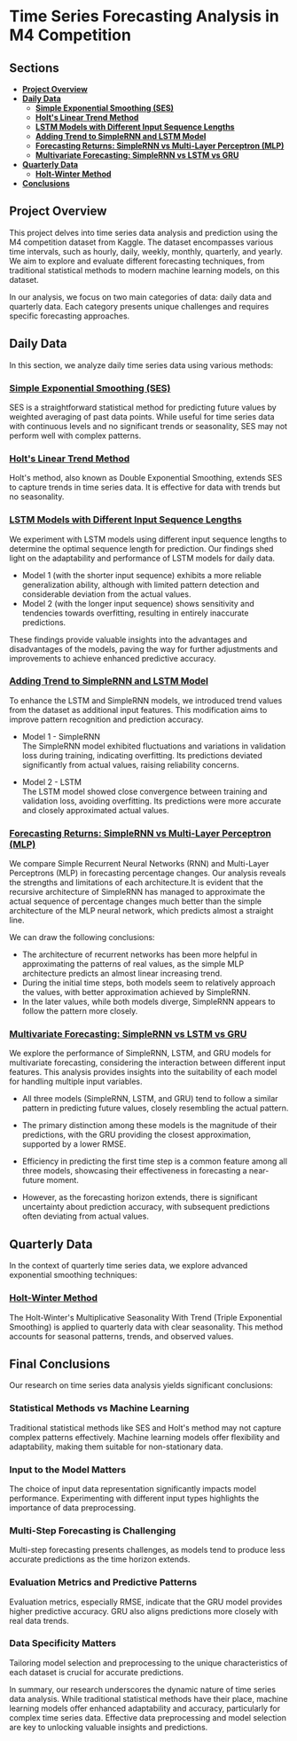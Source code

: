 # Time Series Forecasting Analysis in M4 Competition

## Sections
- **[Project Overview](#project-overview)**
- **[Daily Data](#daily-data)**
  - [**Simple Exponential Smoothing (SES)**](#simple-exponential-smoothing-ses)
  - [**Holt's Linear Trend Method**](#holts-linear-trend-method)
  - [**LSTM Models with Different Input Sequence Lengths**](#lstm-models-with-different-input-sequence-lengths)
  - [**Adding Trend to SimpleRNN and LSTM Model**](#adding-trend-to-simplernn-and-lstm-model)
  - [**Forecasting Returns: SimpleRNN vs Multi-Layer Perceptron (MLP)**](#forecasting-returns-simplernn-vs-multi-layer-perceptron-mlp)
  - [**Multivariate Forecasting: SimpleRNN vs LSTM vs GRU**](#multivariate-forecasting-simplernn-vs-lstm-vs-gru)
- **[Quarterly Data](#quarterly-data)**
    - [**Holt-Winter Method**](#holt-winter-method)
- **[Conclusions](#final-conclusions)**


## Project Overview

This project delves into time series data analysis and prediction using the M4 competition dataset from Kaggle. The dataset encompasses various time intervals, such as hourly, daily, weekly, monthly, quarterly, and yearly. We aim to explore and evaluate different forecasting techniques, from traditional statistical methods to modern machine learning models, on this dataset.

In our analysis, we focus on two main categories of data: daily data and quarterly data. Each category presents unique challenges and requires specific forecasting approaches.

## Daily Data

In this section, we analyze daily time series data using various methods:

### [Simple Exponential Smoothing (SES)](Daily_Data/SES/Simple_Exponential_Smoothing.ipynb)
SES is a straightforward statistical method for predicting future values by weighted averaging of past data points. While useful for time series data with continuous levels and no significant trends or seasonality, SES may not perform well with complex patterns.

### [Holt's Linear Trend Method](Daily_Data/Holt/Holt's_linear_trend_method.ipynb)
Holt's method, also known as Double Exponential Smoothing, extends SES to capture trends in time series data. It is effective for data with trends but no seasonality.

### [LSTM Models with Different Input Sequence Lengths](Daily_Data/RNNs/LSTMs_Models.ipynb)
We experiment with LSTM models using different input sequence lengths to determine the optimal sequence length for prediction. Our findings shed light on the adaptability and performance of LSTM models for daily data.

- Model 1 (with the shorter input sequence) exhibits a more reliable generalization ability, although with limited pattern detection and considerable deviation from the actual values.
- Model 2 (with the longer input sequence) shows sensitivity and tendencies towards overfitting, resulting in entirely inaccurate predictions.

These findings provide valuable insights into the advantages and disadvantages of the models, paving the way for further adjustments and improvements to achieve enhanced predictive accuracy.

### [Adding Trend to SimpleRNN and LSTM Model](Daily_Data/RNNs/Decomp_EXP_Simple_LSTM.ipynb)
To enhance the LSTM and SimpleRNN models, we introduced trend values from the dataset as additional input features. This modification aims to improve pattern recognition and prediction accuracy.

- Model 1 - SimpleRNN<br>
The SimpleRNN model exhibited fluctuations and variations in validation loss during training, indicating overfitting. Its predictions deviated significantly from actual values, raising reliability concerns.

- Model 2 - LSTM<br>
The LSTM model showed close convergence between training and validation loss, avoiding overfitting. Its predictions were more accurate and closely approximated actual values.

### [Forecasting Returns: SimpleRNN vs Multi-Layer Perceptron (MLP)](Daily_Data/RNNs/RNNArchi_Vs_MLPArchi.ipynb)
We compare Simple Recurrent Neural Networks (RNN) and Multi-Layer Perceptrons (MLP) in forecasting percentage changes. Our analysis reveals the strengths and limitations of each architecture.It is evident that the recursive architecture of SimpleRNN has managed to approximate the actual sequence of percentage changes much better than the simple architecture of the MLP neural network, which predicts almost a straight line.

We can draw the following conclusions:

- The architecture of recurrent networks has been more helpful in approximating the patterns of real values, as the simple MLP architecture predicts an almost linear increasing trend.
- During the initial time steps, both models seem to relatively approach the values, with better approximation achieved by SimpleRNN.
- In the later values, while both models diverge, SimpleRNN appears to follow the pattern more closely.

### [Multivariate Forecasting: SimpleRNN vs LSTM vs GRU](Daily_Data/RNNs/RNN_GRU_LSTM_Multivariate.ipynb)
We explore the performance of SimpleRNN, LSTM, and GRU models for multivariate forecasting, considering the interaction between different input features. This analysis provides insights into the suitability of each model for handling multiple input variables.
- All three models (SimpleRNN, LSTM, and GRU) tend to follow a similar pattern in predicting future values, closely resembling the actual pattern.

- The primary distinction among these models is the magnitude of their predictions, with the GRU providing the closest approximation, supported by a lower RMSE.

- Efficiency in predicting the first time step is a common feature among all three models, showcasing their effectiveness in forecasting a near-future moment.

- However, as the forecasting horizon extends, there is significant uncertainty about prediction accuracy, with subsequent predictions often deviating from actual values.

## Quarterly Data

In the context of quarterly time series data, we explore advanced exponential smoothing techniques:

### [Holt-Winter Method](Quarterly_Data/Holt's_Winter/Holt_Winter.ipynb)
The Holt-Winter's Multiplicative Seasonality With Trend (Triple Exponential Smoothing) is applied to quarterly data with clear seasonality. This method accounts for seasonal patterns, trends, and observed values.

## Final Conclusions

Our research on time series data analysis yields significant conclusions:

### Statistical Methods vs Machine Learning

Traditional statistical methods like SES and Holt's method may not capture complex patterns effectively. Machine learning models offer flexibility and adaptability, making them suitable for non-stationary data.

### Input to the Model Matters

The choice of input data representation significantly impacts model performance. Experimenting with different input types highlights the importance of data preprocessing.

### Multi-Step Forecasting is Challenging

Multi-step forecasting presents challenges, as models tend to produce less accurate predictions as the time horizon extends.

### Evaluation Metrics and Predictive Patterns

Evaluation metrics, especially RMSE, indicate that the GRU model provides higher predictive accuracy. GRU also aligns predictions more closely with real data trends.

### Data Specificity Matters

Tailoring model selection and preprocessing to the unique characteristics of each dataset is crucial for accurate predictions.

In summary, our research underscores the dynamic nature of time series data analysis. While traditional statistical methods have their place, machine learning models offer enhanced adaptability and accuracy, particularly for complex time series data. Effective data preprocessing and model selection are key to unlocking valuable insights and predictions.